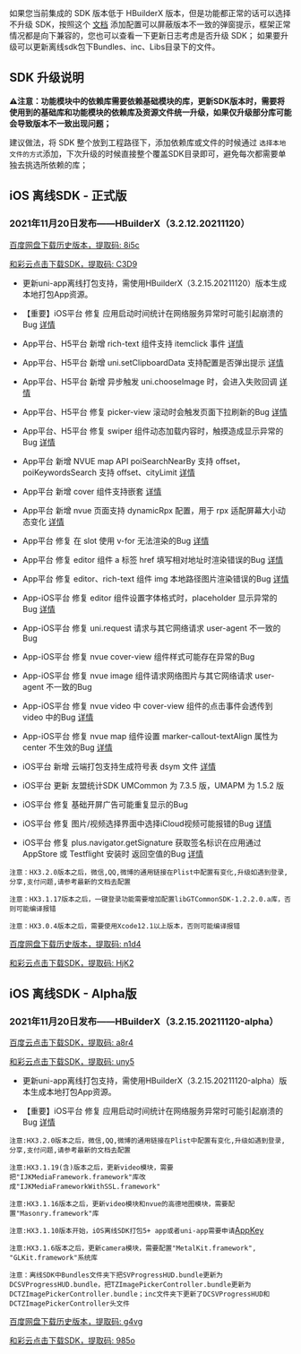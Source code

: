 如果您当前集成的 SDK 版本低于 HBuilderX 版本，但是功能都正常的话可以选择不升级 SDK，按照这个 [文档](https://ask.dcloud.net.cn/article/35627) 添加配置可以屏蔽版本不一致的弹窗提示，框架正常情况都是向下兼容的，您也可以查看一下更新日志考虑是否升级 SDK； 如果要升级可以更新离线sdk包下Bundles、inc、Libs目录下的文件。

## SDK 升级说明
**⚠️注意：功能模块中的依赖库需要依赖基础模块的库，更新SDK版本时，需要将使用到的基础库和功能模块的依赖库及资源文件统一升级，如果仅升级部分库可能会导致版本不一致出现问题；**

建议做法，将 SDK 整个放到工程路径下，添加依赖库或文件的时候通过 `选择本地文件的方式`添加，下次升级的时候直接整个覆盖SDK目录即可，避免每次都需要单独去挑选所依赖的库；


## iOS 离线SDK - 正式版

### 2021年11月20日发布——HBuilderX（3.2.12.20211120） 

[百度网盘下载历史版本，提取码: 8i5c](https://pan.baidu.com/s/1yHeyawl34ZIHoXJK44olHA)

[和彩云点击下载SDK，提取码: C3D9](https://caiyun.139.com/m/i?115CoVFVp7050) 

+ 更新uni-app离线打包支持，需使用HBuilderX（3.2.15.20211120）版本生成本地打包App资源。

+ 【重要】iOS平台 修复 应用启动时间统计在网络服务异常时可能引起崩溃的Bug [详情](https://ask.dcloud.net.cn/article/39448)

+ App平台、H5平台 新增 rich-text 组件支持 itemclick 事件 [详情](https://uniapp.dcloud.io/component/rich-text)
+ App平台、H5平台 新增 uni.setClipboardData 支持配置是否弹出提示 [详情](https://uniapp.dcloud.io/api/system/clipboard?id=setclipboarddata)
+ App平台、H5平台 新增 异步触发 uni.chooseImage 时，会进入失败回调 [详情](https://ask.dcloud.net.cn/question/130768)
+ App平台、H5平台 修复 picker-view 滚动时会触发页面下拉刷新的Bug [详情](https://ask.dcloud.net.cn/question/113718)
+ App平台、H5平台 修复 swiper 组件动态加载内容时，触摸造成显示异常的Bug [详情](https://ask.dcloud.net.cn/question/100684)
+ App平台 新增 NVUE map API poiSearchNearBy 支持 offset，poiKeywordsSearch 支持 offset、cityLimit [详情](https://uniapp.dcloud.net.cn/api/location/map?id=poisearchnearby)
+ App平台 新增 cover 组件支持嵌套 [详情](https://uniapp.dcloud.io/component/cover-view?id=cover-view)
+ App平台 新增 nvue 页面支持 dynamicRpx 配置，用于 rpx 适配屏幕大小动态变化 [详情](https://uniapp.dcloud.io/collocation/pages?id=globalstyle)
+ App平台 修复 在 slot 使用 v-for 无法渲染的Bug [详情](https://ask.dcloud.net.cn/question/130258)
+ App平台 修复 editor 组件 a 标签 href 填写相对地址时渲染错误的Bug  [详情](https://github.com/dcloudio/uni-app/issues/2218)
+ App平台 修复 editor、rich-text 组件 img 本地路径图片渲染错误的Bug [详情](https://ask.dcloud.net.cn/question/117245)

+ App-iOS平台 修复 editor 组件设置字体格式时，placeholder 显示异常的Bug [详情](https://ask.dcloud.net.cn/question/106127)
+ App-iOS平台 修复 uni.request 请求与其它网络请求 user-agent 不一致的Bug
+ App-iOS平台 修复 nvue cover-view 组件样式可能存在异常的Bug
+ App-iOS平台 修复 nvue image 组件请求网络图片与其它网络请求 user-agent 不一致的Bug
+ App-iOS平台 修复 nvue video 中 cover-view 组件的点击事件会透传到 video 中的Bug [详情](https://ask.dcloud.net.cn/question/132936)
+ App-iOS平台 修复 nvue map 组件设置 marker-callout-textAlign 属性为 center 不生效的Bug [详情](https://ask.dcloud.net.cn/question/133264)

+ iOS平台 新增 云端打包支持生成符号表 dsym 文件 [详情](https://uniapp.dcloud.io/app/ios/dsym)
+ iOS平台 更新 友盟统计SDK UMCommon 为 7.3.5 版，UMAPM 为 1.5.2 版
+ iOS平台 修复 基础开屏广告可能重复显示的Bug
+ iOS平台 修复 图片/视频选择界面中选择iCloud视频可能报错的Bug [详情](https://ask.dcloud.net.cn/question/133635)
+ iOS平台 修复 plus.navigator.getSignature 获取签名标识在应用通过 AppStore 或 Testflight 安装时 返回空值的Bug [详情](https://ask.dcloud.net.cn/question/133881)


`注意：HX3.2.0版本之后，微信,QQ,微博的通用链接在Plist中配置有变化,升级如遇到登录,分享,支付问题,请参考最新的文档去配置`

`注意：HX3.1.17版本之后，一键登录功能需要增加配置libGTCommonSDK-1.2.2.0.a库，否则可能编译报错`
    
`注意：HX3.0.4版本之后，需要使用Xcode12.1以上版本，否则可能编译报错`

[百度网盘下载历史版本，提取码: n1d4](https://pan.baidu.com/s/1ZfKdn9muRn5GsT_oydj0Cw)

[和彩云点击下载SDK，提取码: HjK2](https://caiyun.139.com/m/i?115CoVFTTmNPF) 

## iOS 离线SDK - Alpha版

### 2021年11月20日发布——HBuilderX（3.2.15.20211120-alpha）

[百度云点击下载SDK，提取码: a8r4](https://pan.baidu.com/s/1kYA4htOApjRrtZHpj9w3UQ) 

[和彩云点击下载SDK，提取码: uny5](https://caiyun.139.com/m/i?115CopEoF78mx) 

+ 更新uni-app离线打包支持，需使用HBuilderX（3.2.15.20211120-alpha）版本生成本地打包App资源。

+ 【重要】iOS平台 修复 应用启动时间统计在网络服务异常时可能引起崩溃的Bug [详情](https://ask.dcloud.net.cn/article/39448)
  
`注意:HX3.2.0版本之后，微信,QQ,微博的通用链接在Plist中配置有变化,升级如遇到登录,分享,支付问题,请参考最新的文档去配置`

`注意:HX3.1.19(含)版本之后，更新video模块，需要把"IJKMediaFramework.framework"库改成"IJKMediaFrameworkWithSSL.framework"`

`注意:HX3.1.16版本之后，更新video模块和nvue的高德地图模块，需要配置"Masonry.framework"库`

`注意:HX3.1.10版本开始，iOS离线SDK打包5+ app或者uni-app需要申请`[AppKey](https://nativesupport.dcloud.net.cn/AppDocs/usesdk/appkey)
  
`注意:HX3.1.6版本之后，更新camera模块，需要配置"MetalKit.framework", "GLKit.framework"系统库`
  
`注意：离线SDK中Bundles文件夹下把SVProgressHUD.bundle更新为DCSVProgressHUD.bundle，把TZImagePickerController.bundle更新为DCTZImagePickerController.bundle；inc文件夹下更新了DCSVProgressHUD和DCTZImagePickerController头文件`
    
[百度网盘下载历史版本，提取码: g4vg](https://pan.baidu.com/s/1WbAFav1X_0hSkaRXQB1P_g)

[和彩云点击下载SDK，提取码: 985o](https://caiyun.139.com/m/i?115CoBGhsQx51) 


